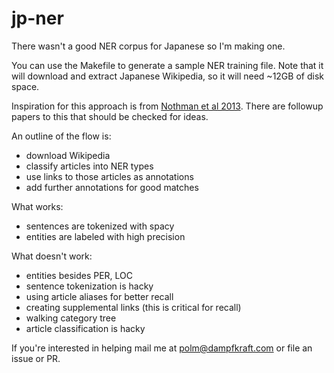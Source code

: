 # jp-ner

There wasn't a good NER corpus for Japanese so I'm making one.

You can use the Makefile to generate a sample NER training file. Note that it
will download and extract Japanese Wikipedia, so it will need ~12GB of disk
space.

Inspiration for this approach is from [Nothman et al
2013](https://www.sciencedirect.com/science/article/pii/S0004370212000276).
There are followup papers to this that should be checked for ideas.

An outline of the flow is:

- download Wikipedia
- classify articles into NER types
- use links to those articles as annotations
- add further annotations for good matches

What works:

- sentences are tokenized with spacy
- entities are labeled with high precision

What doesn't work:

- entities besides PER, LOC
- sentence tokenization is hacky
- using article aliases for better recall
- creating supplemental links (this is critical for recall)
- walking category tree
- article classification is hacky

If you're interested in helping mail me at polm@dampfkraft.com or file an issue
or PR.
